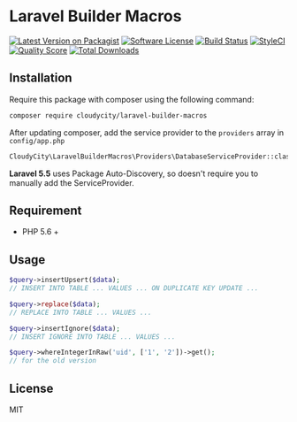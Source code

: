 # Laravel Builder Macros

[![Latest Version on Packagist][ico-version]][link-packagist]
[![Software License][ico-license]](LICENSE.md)
[![Build Status][ico-travis]][link-travis]
[![StyleCI][ico-styleci]][link-styleci]
[![Quality Score][ico-code-quality]][link-code-quality]
[![Total Downloads][ico-downloads]][link-downloads]

## Installation
Require this package with composer using the following command:
```bash
composer require cloudycity/laravel-builder-macros
```
After updating composer, add the service provider to the `providers` array in `config/app.php`
```bash
CloudyCity\LaravelBuilderMacros\Providers\DatabaseServiceProvider::class,
```
**Laravel 5.5** uses Package Auto-Discovery, so doesn't require you to manually add the ServiceProvider.

## Requirement
- PHP 5.6 +

## Usage
```php
$query->insertUpsert($data);
// INSERT INTO TABLE ... VALUES ... ON DUPLICATE KEY UPDATE ...

$query->replace($data);
// REPLACE INTO TABLE ... VALUES ...

$query->insertIgnore($data);
// INSERT IGNORE INTO TABLE ... VALUES ...

$query->whereIntegerInRaw('uid', ['1', '2'])->get();
// for the old version
```

## License

MIT


[ico-version]: https://img.shields.io/packagist/v/cloudycity/laravel-builder-macros.svg?style=flat-square
[ico-license]: https://img.shields.io/badge/license-MIT-brightgreen.svg?style=flat-square
[ico-travis]: https://img.shields.io/travis/cloudycity/laravel-builder-macros/master.svg?style=flat-square
[ico-code-coverage]: https://img.shields.io/scrutinizer/coverage/g/cloudycity/laravel-builder-macros.svg?style=flat-square
[ico-styleci]: https://styleci.io/repos/226231265/shield?branch=master
[ico-code-quality]: https://img.shields.io/scrutinizer/g/cloudycity/laravel-builder-macros.svg?style=flat-square
[ico-downloads]: https://img.shields.io/packagist/dt/cloudycity/laravel-builder-macros.svg?style=flat-square

[link-packagist]: https://packagist.org/packages/cloudycity/laravel-builder-macros
[link-travis]: https://travis-ci.org/cloudycity/laravel-builder-macros
[link-code-coverage]: https://scrutinizer-ci.com/g/cloudycity/laravel-builder-macros/code-structure
[link-styleci]: https://styleci.io/repos/226231265
[link-code-quality]: https://scrutinizer-ci.com/g/cloudycity/laravel-builder-macros
[link-downloads]: https://packagist.org/cloudycity/laravel-builder-macros
[link-author]: https://github.com/cloudycity
